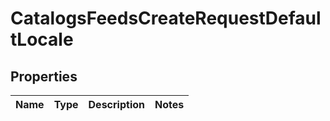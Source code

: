 

# CatalogsFeedsCreateRequestDefaultLocale

## Properties

Name | Type | Description | Notes
------------ | ------------- | ------------- | -------------




